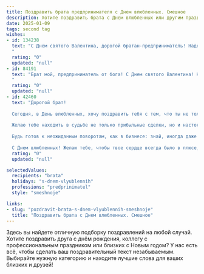 ```yaml
---
title: Поздравить брата предпринимателя с Днем влюбленных. Смешное
description: Хотите поздравить брата с Днем влюбленных или другим праздником? Наш ИИ создаст незабываемое поздравление, а вы обязательно выделитесь среди других.  
date: 2025-01-09
tags: second tag
wishes:
- id: 134238
  text: "С Днем святого Валентина, дорогой братан-предприниматель! Надеюсь, твоя прибыль сегодня будет такой же огромной, как твоя любовь (или хотя бы чуть меньше, чтобы успеть и романтику почуять!).  Пусть твой бизнес процветает, а сердце — тоже!  Главное, чтобы вложения в отношения окупились с лихвой, а дивиденды —  радовали всю жизнь!
  "
  rating: "0"
  updated: "null"
- id: 84191
  text: "Брат мой, предприниматель от бога! С Днем святого Валентина! Надеюсь, твой бизнес процветает не хуже, чем твоя любовь!  Пусть твой оборот растет как на дрожжах, а  сердце — только от счастья!  Главное, чтобы баланс между любовью и прибылью был всегда в плюсе! 😉
  "
  rating: "0"
  updated: "null"
- id: 42460
  text: "Дорогой брат!
  
  Сегодня, в День влюбленных, хочу поздравить тебя с тем, что ты не только успешный предприниматель, но и настоящий ловелас в мире бизнеса! Пусть твоя жизнь будет похожа на прибыльный проект: с каждым годом все больше инвестиций в счастье и любви, а убыточных дней — по минимуму!
  
  Желаю тебе находить в судьбе не только прибыльные сделки, но и настоящие сердечные связи. Пусть у твоей любви будет такой же устойчивый рост, как у твоих капиталовложений, чтобы даже кризисы не могли вас разлучить!
  
  Будь готов к неожиданным поворотам, как в бизнесе: знай, иногда даже мастер-партнер может стать твоей энергией на бирже любви!
  
  С Днем влюбленных! Желаю тебе, чтобы твое сердце всегда было в плюсе, а эмоции — в отличном балансе!"
  rating: "0"
  updated: "null"

selectedValues:
  recipients: "brata"
  holidays: "s-dnem-vlyublennih"
  professions: "predprinimatel"
  style: "smeshnoje"

links:
- slug: "pozdravit-brata-s-dnem-vlyublennih-smeshnoje"
  title: "Поздравить брата с Днем влюбленных. Смешное"
---
```


Здесь вы найдете отличную подборку поздравлений на любой случай.
Хотите поздравить друга с днём рождения, коллегу с профессиональным праздником или близких с Новым годом? У нас есть всё, чтобы сделать ваш поздравительный текст незабываемым. Выбирайте нужную категорию и находите лучшие слова для ваших близких и друзей!

